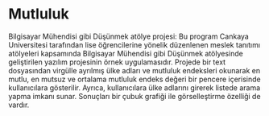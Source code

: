 # Mutluluk
Bilgisayar Mühendisi gibi Düşünmek atölye projesi:
Bu program Cankaya Universitesi tarafından lise öğrencilerine yönelik düzenlenen meslek tanıtımı atölyeleri kapsamında Bilgisayar Mühendisi gibi Düşünmek atölyesinde geliştirilen yazılım projesinin örnek uygulamasıdır. Projede bir text dosyasından virgülle ayrılmış ülke adları ve mutluluk endeksleri okunarak en mutlu, en mutsuz ve ortalama mutluluk endeks değeri bir pencere içerisinde kullanıcılara gösterilir. Ayrıca, kullanıcılara ülke adlarını girerek listede arama yapma imkanı sunar. Sonuçları bir çubuk grafiği ile görselleştirme özelliği de vardır.
